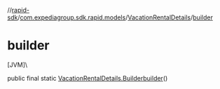 //[rapid-sdk](../../../index.md)/[com.expediagroup.sdk.rapid.models](../index.md)/[VacationRentalDetails](index.md)/[builder](builder.md)

# builder

[JVM]\

public final static [VacationRentalDetails.Builder](-builder/index.md)[builder](builder.md)()
